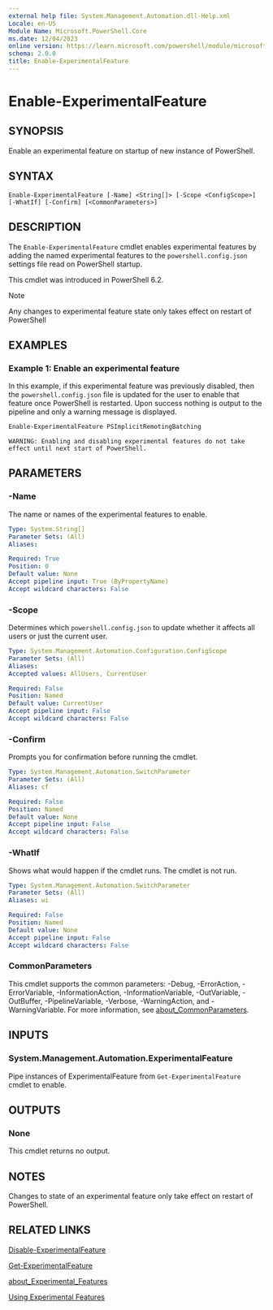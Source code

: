 ```yaml
---
external help file: System.Management.Automation.dll-Help.xml
Locale: en-US
Module Name: Microsoft.PowerShell.Core
ms.date: 12/04/2023
online version: https://learn.microsoft.com/powershell/module/microsoft.powershell.core/enable-experimentalfeature?view=powershell-7.5&WT.mc_id=ps-gethelp
schema: 2.0.0
title: Enable-ExperimentalFeature
---
```

# Enable-ExperimentalFeature

## SYNOPSIS
Enable an experimental feature on startup of new instance of PowerShell.

## SYNTAX

```
Enable-ExperimentalFeature [-Name] <String[]> [-Scope <ConfigScope>] [-WhatIf] [-Confirm] [<CommonParameters>]
```

## DESCRIPTION

The `Enable-ExperimentalFeature` cmdlet enables experimental features by adding the named
experimental features to the `powershell.config.json` settings file read on PowerShell startup.

This cmdlet was introduced in PowerShell 6.2.

> [!NOTE]
> Any changes to experimental feature state only takes effect on restart of PowerShell

## EXAMPLES

### Example 1: Enable an experimental feature

In this example, if this experimental feature was previously disabled, then the
`powershell.config.json` file is updated for the user to enable that feature once PowerShell is
restarted. Upon success nothing is output to the pipeline and only a warning message is displayed.

```powershell
Enable-ExperimentalFeature PSImplicitRemotingBatching
```

```Output
WARNING: Enabling and disabling experimental features do not take effect until next start of PowerShell.
```

## PARAMETERS

### -Name

The name or names of the experimental features to enable.

```yaml
Type: System.String[]
Parameter Sets: (All)
Aliases:

Required: True
Position: 0
Default value: None
Accept pipeline input: True (ByPropertyName)
Accept wildcard characters: False
```

### -Scope

Determines which `powershell.config.json` to update whether it affects all users or
just the current user.

```yaml
Type: System.Management.Automation.Configuration.ConfigScope
Parameter Sets: (All)
Aliases:
Accepted values: AllUsers, CurrentUser

Required: False
Position: Named
Default value: CurrentUser
Accept pipeline input: False
Accept wildcard characters: False
```

### -Confirm

Prompts you for confirmation before running the cmdlet.

```yaml
Type: System.Management.Automation.SwitchParameter
Parameter Sets: (All)
Aliases: cf

Required: False
Position: Named
Default value: None
Accept pipeline input: False
Accept wildcard characters: False
```

### -WhatIf

Shows what would happen if the cmdlet runs.
The cmdlet is not run.

```yaml
Type: System.Management.Automation.SwitchParameter
Parameter Sets: (All)
Aliases: wi

Required: False
Position: Named
Default value: None
Accept pipeline input: False
Accept wildcard characters: False
```

### CommonParameters

This cmdlet supports the common parameters: -Debug, -ErrorAction, -ErrorVariable,
-InformationAction, -InformationVariable, -OutVariable, -OutBuffer, -PipelineVariable, -Verbose,
-WarningAction, and -WarningVariable. For more information, see
[about_CommonParameters](https://go.microsoft.com/fwlink/?LinkID=113216).

## INPUTS

### System.Management.Automation.ExperimentalFeature

Pipe instances of ExperimentalFeature from `Get-ExperimentalFeature` cmdlet to enable.

## OUTPUTS

### None

This cmdlet returns no output.

## NOTES

Changes to state of an experimental feature only take effect on restart of PowerShell.

## RELATED LINKS

[Disable-ExperimentalFeature](Disable-ExperimentalFeature.md)

[Get-ExperimentalFeature](Get-ExperimentalFeature.md)

[about_Experimental_Features](About/about_Experimental_Features)

[Using Experimental Features](/powershell/scripting/learn/experimental-features)
